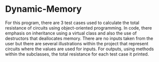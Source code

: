 # Dynamic-Memory

For this program, there are 3 test cases used to calculate the total resistance of circuits using object-oriented programming. In code, there emphasis on inheritance using a virtual class and also the use of destructors that deallocates memory. There are no inputs taken from the user but there are several illustrations within the project that represent circuits where the values are used for inputs. For outputs, using methods within the subclasses, the total resistance for each test case it printed.
